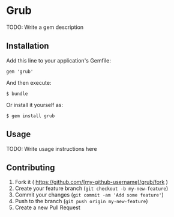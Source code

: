 # Grub

TODO: Write a gem description

## Installation

Add this line to your application's Gemfile:

    gem 'grub'

And then execute:

    $ bundle

Or install it yourself as:

    $ gem install grub

## Usage

TODO: Write usage instructions here

## Contributing

1. Fork it ( https://github.com/[my-github-username]/grub/fork )
2. Create your feature branch (`git checkout -b my-new-feature`)
3. Commit your changes (`git commit -am 'Add some feature'`)
4. Push to the branch (`git push origin my-new-feature`)
5. Create a new Pull Request
